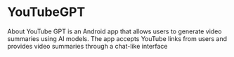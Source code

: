 # YouTubeGPT
About YouTube GPT is an Android app that allows users to generate video summaries using AI models. The app accepts YouTube links from users and provides video summaries through a chat-like interface
